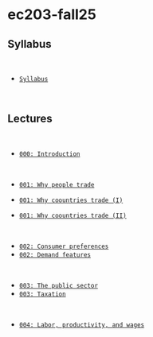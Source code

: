 # ec203-fall25



## Syllabus

<br>



- [`Syllabus`](https://raw.githack.com/marciosantetti/ec203-fall25/main/syllabus/syllabus-ec203-fall25.pdf)

<br>


## Lectures



<br>

- [`000: Introduction`](https://raw.githack.com/marciosantetti/ec203-fall25/refs/heads/main/lectures/000-intro/000-introduction.html)



<br>

- [`001: Why people trade`](https://raw.githack.com/marciosantetti/ec203-fall25/refs/heads/main/lectures/001-trade/001-trade-1.html)

- [`001: Why coountries trade (I)`](https://raw.githack.com/marciosantetti/ec203-fall25/refs/heads/main/lectures/001-trade/001-trade-2.html)

- [`001: Why coountries trade (II)`](https://raw.githack.com/marciosantetti/ec203-fall25/refs/heads/main/lectures/001-trade/001-trade-3.html)

<br>

- [`002: Consumer preferences`](https://raw.githack.com/marciosantetti/ec203-fall25/refs/heads/main/lectures/002-demand/002-demand-1.html)
- [`002: Demand features`](https://raw.githack.com/marciosantetti/ec203-fall25/refs/heads/main/lectures/002-demand/002-demand-2.html)

<br>

- [`003: The public sector`](https://raw.githack.com/marciosantetti/ec203-fall25/refs/heads/main/lectures/003-public-sector/003-public-sector.html)
- [`003: Taxation`](https://raw.githack.com/marciosantetti/ec203-fall25/refs/heads/main/lectures/003-public-sector/003-taxation.html)

<br>

- [`004: Labor, productivity, and wages`](https://raw.githack.com/marciosantetti/ec203-fall25/refs/heads/main/lectures/004-labor-immigration/004-labor-productivity-wages.html)
